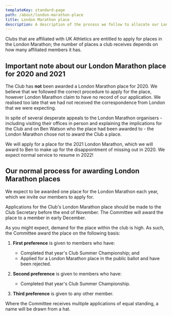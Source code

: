 ```yaml
---
templateKey: standard-page
path: /about/london-marathon-place
title: London Marathon place
description: A description of the process we follow to allocate our London Marathon place.
---
```

Clubs that are affiliated with UK Athletics are entitled to apply for places
in the London Marathon; the number of places a club receives depends on how
many affiliated members it has.

## Important note about our London Marathon place for 2020 and 2021
The Club has **not** been awarded a London Marathon place for 2020. We believe 
that we followed the correct procedure to apply for the place, however London
Marathon claim to have no record of our application. We realised too late that
we had not received the correspondence from London that we were expecting.

In spite of several desperate appeals to the London Marathon organisers - 
including visiting their offices in person and explaining the implications 
for the Club and on Ben Watson who the place had been awarded to - the London 
Marathon chose not to award the Club a place.

We will apply for a place for the 2021 London Marathon, which we will award to
Ben to make up for the disappointment of missing out in 2020. We expect normal
service to resume in 2022!

## Our normal process for awarding London Marathon places
We expect to be awarded one place for the London Marathon each year, which we 
invite our members to apply for.

Applications for the Club's London Marathon place should be made to the
Club Secretary before the end of November.  The Committee will award the place
to a member in early December. 

As you might expect, demand for the place within the club is high. As such, the
Committee award the place on the following basis:

1. **First preference** is given to members who have:
    - Completed that year's Club Summer Championship; and
    - Applied for a London Marathon place in the public ballot and have been
      rejected.

1. **Second preference** is given to members who have:
    - Completed that year's Club Summer Championship.
    
1. **Third preference** is given to any other member.

Where the Committee receives multiple applications of equal standing, a name
will be drawn from a hat.
